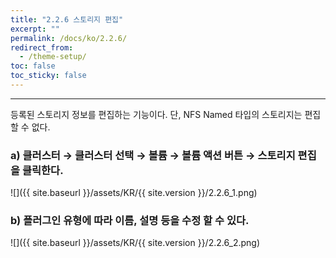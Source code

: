 ```yaml
---
title: "2.2.6 스토리지 편집"
excerpt: ""
permalink: /docs/ko/2.2.6/
redirect_from:
  - /theme-setup/
toc: false
toc_sticky: false
---
```


---
등록된 스토리지 정보를 편집하는 기능이다. 단, NFS Named 타입의 스토리지는 편집할 수 없다.

### a\) 클러스터 → 클러스터 선택 → 볼륨 → 볼륨 액션 버튼 → 스토리지 편집을 클릭한다.
![]({{ site.baseurl }}/assets/KR/{{ site.version }}/2.2.6_1.png)

### b\) 플러그인 유형에 따라 이름, 설명 등을 수정 할 수 있다.
![]({{ site.baseurl }}/assets/KR/{{ site.version }}/2.2.6_2.png)
